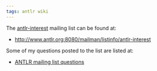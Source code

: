 ```yaml
---
tags: antlr wiki
---
```


The [antlr-interest](/wiki/antlr-interest) mailing list can be found at:

-   <http://www.antlr.org:8080/mailman/listinfo/antlr-interest>

Some of my questions posted to the list are listed at:

-   [ANTLR mailing list questions](/wiki/ANTLR_mailing_list_questions)

